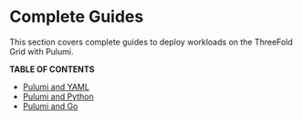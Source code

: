 <h1> Complete Guides </h1>

This section covers complete guides to deploy workloads on the ThreeFold Grid with Pulumi.

**TABLE OF CONTENTS**

- [Pulumi and YAML](./pulumi_yaml.md)
- [Pulumi and Python](./pulumi_python.md)
- [Pulumi and Go](./pulumi_go.md)